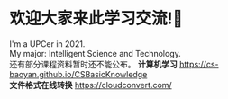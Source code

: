 # 欢迎大家来此学习交流!🥳  
I'm a UPCer in 2021.  
My major: Intelligent Science and Technology.    
还有部分课程资料暂时还不能公布。
**计算机学习**
https://cs-baoyan.github.io/CSBasicKnowledge  
**文件格式在线转换**
https://cloudconvert.com/
